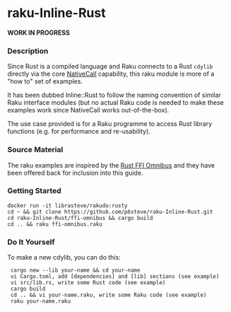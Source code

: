 # raku-Inline-Rust

**WORK IN PROGRESS**

### Description

Since Rust is a compiled language and Raku connects to a Rust ```cdylib``` directly via the core [NativeCall](https://docs.raku.org/language/nativecall) capability, this raku module is more of a "how to" set of examples.

It has been dubbed Inline::Rust to follow the naming convention of similar Raku interface modules (but no actual Raku code is needed to make these examples work since NativeCall works out-of-the-box).

The use case provided is for a Raku programme to access Rust library functions (e.g. for performance and re-usability).

### Source Material

The raku examples are inspired by the [Rust FFI Omnibus](http://jakegoulding.com/rust-ffi-omnibus/) and they have been offered back for inclusion into this guide.

### Getting Started
 
```
docker run -it librasteve/rakudo:rusty
cd ~ && git clone https://github.com/p6steve/raku-Inline-Rust.git
cd raku-Inline-Rust/ffi-omnibus && cargo build
cd .. && raku ffi-omnibus.raku
```

### Do It Yourself

To make a new cdylib, you can do this:

```
 cargo new --lib your-name && cd your-name
 vi Cargo.toml, add [dependencies] and [lib] sections (see example)
 vi src/lib.rs, write some Rust code (see example)
 cargo build
 cd .. && vi your-name.raku, write some Raku code (see example)
 raku your-name.raku
 ```
